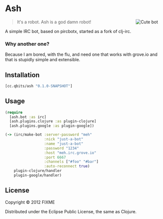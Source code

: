 # Ash

<img src="http://cloud.github.com/downloads/mpenet/ash/logo.jpg"
 alt="Cute bot" title="Cute bot" align="right" />

> It's a robot. Ash is a god damn robot!

A simple IRC bot, based on pircbotx, started as a fork of clj-irc.

### Why another one?
Because I am bored, with the flu, and need one that
works with grove.io and that is stupidly simple and extensible.


## Installation

```clojure
[cc.qbits/ash "0.1.0-SNAPSHOT"]
```

## Usage

```clojure
(require
  [ash.bot :as irc]
  [ash.plugins.clojure :as plugin-clojure]
  [ash.plugins.google :as plugin-google])

(-> (irc/make-bot :server-password "meh"
                  :nick "just-a-bot"
                  :name "just-a-bot"
                  :password "1234"
                  :host "meh.irc.grove.io"
                  :port 6667
                  :channels ["#foo" "#bar"]
                  :auto-reconnect true)
    plugin-clojure/handler
    plugin-google/handler)
```

## License

Copyright © 2012 FIXME

Distributed under the Eclipse Public License, the same as Clojure.

